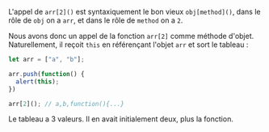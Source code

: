 L'appel de `arr[2]()` est syntaxiquement le bon vieux `obj[method]()`, dans le rôle de `obj` on a `arr`, et dans le rôle de `method` on a `2`.

Nous avons donc un appel de la fonction `arr[2]` comme méthode d'objet. Naturellement, il reçoit `this` en référençant l'objet `arr` et sort le tableau :

```js run
let arr = ["a", "b"];

arr.push(function() {
  alert(this);
})

arr[2](); // a,b,function(){...}
```

Le tableau a 3 valeurs. Il en avait initialement deux, plus la fonction.
